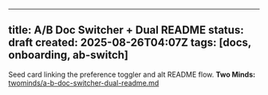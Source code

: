 <!-- status: stub; target: 150+ words -->
<!-- status: stub; target: 150+ words -->
<!-- status: stub; target: 150+ words -->
<!-- status: stub; target: 150+ words -->
<!-- status: stub; target: 150+ words -->
<!-- status: stub; target: 150+ words -->
---
title: A/B Doc Switcher + Dual README
status: draft
created: 2025-08-26T04:07Z
tags: [docs, onboarding, ab-switch]
---
Seed card linking the preference toggler and alt README flow.
**Two Minds:** [twominds/a-b-doc-switcher-dual-readme.md](twominds/a-b-doc-switcher-dual-readme.md)







